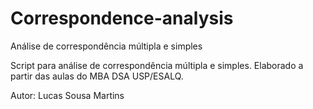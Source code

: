 # Correspondence-analysis
Análise de correspondência múltipla e simples

Script para análise de correspondência múltipla e simples. Elaborado a partir das aulas do MBA DSA USP/ESALQ.

Autor: Lucas Sousa Martins
